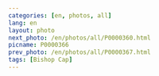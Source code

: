 ```yaml
---
categories: [en, photos, all]
lang: en
layout: photo
next_photo: /en/photos/all/P0000360.html
picname: P0000366
prev_photo: /en/photos/all/P0000367.html
tags: [Bishop Cap]
---
```

